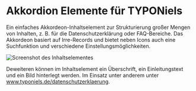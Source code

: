 # Akkordion Elemente für TYPONiels

Ein einfaches Akkordeon-Inhaltselement zur Strukturierung großer Mengen von Inhalten, z. B. für die Datenschutzerklärung oder FAQ-Bereiche. Das Akkordeon basiert auf Irre-Records und bietet neben Icons auch eine Suchfunktion und verschiedene Einstellungsmöglichkeiten.

![Screenshot des Inhaltselementes](https://www.typoniels.de/fileadmin/redaktion/Extension-Dokumentationen/Accordion/screenshot-01.jpg)

Deweiteren können im Inhaltselement ein Überschrift, ein Einleitungstext und ein Bild hinterlegt werden. Im Einsatz unter anderem unter www.typoniels.de/datenschutzerklaerung.
